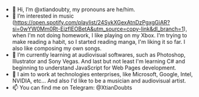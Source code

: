 - 👋 Hi, I’m @xtiandoubty, my pronouns are he/him.
- 👀 I’m interested in music (https://open.spotify.com/playlist/24SykXGexAtnDzPgxgGiAR?si=0wYW0Mm0Rt-EizflEOBetA&utm_source=copy-link&dl_branch=1), when I'm not doing homework,
      I like playing on my Xbox. I'm trying to make reading a habit, so I started reading manga, I'm liking it so far. I also like composing my own songs.
- 🌱 I’m currently learning at audiovisual softwares, such as Photoshop, Illustrator and Sony Vegas. And last but not least I'm learning C# and beginning to understand JavaScript
      for Web Pages development.
- 💞️ I aim to work at technologies enterprises, like Microsoft, Google, Intel, NVIDIA, etc... And also I'd like to be a musician and audiovisual artist. 
- 📫 You can find me on Telegram: @XtianDoubts

<!---
xtiandoubty/xtiandoubty is a ✨ special ✨ repository because its `README.md` (this file) appears on your GitHub profile.
You can click the Preview link to take a look at your changes.
--->
